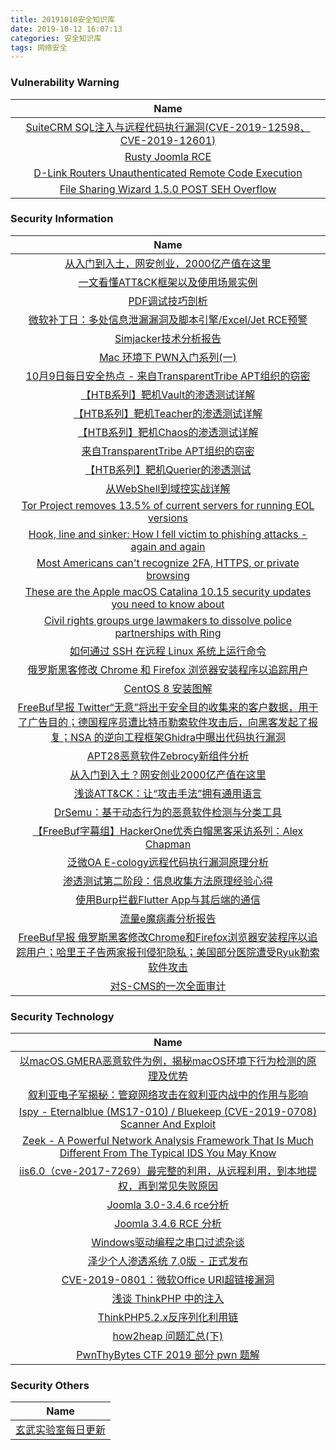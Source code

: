 ```yaml
---
title: 20191010安全知识库
date: 2019-10-12 16:07:13
categories: 安全知识库
tags: 网络安全
---
```

###  						       							Vulnerability Warning

|                             Name                             |
| :----------------------------------------------------------: |
|[SuiteCRM SQL注入与远程代码执行漏洞(CVE-2019-12598、CVE-2019-12601)](https://www.seebug.org/vuldb/ssvid-98081)|
|[Rusty Joomla RCE](https://www.seebug.org/vuldb/ssvid-98080)|
|[D-Link Routers Unauthenticated Remote Code Execution](https://www.seebug.org/vuldb/ssvid-98079)|
|[File Sharing Wizard 1.5.0 POST SEH Overflow](https://cxsecurity.com/issue/WLB-2019100053)|

### 						        							Security Information
|                             Name                                    |
| :----------------------------------------------------------: |
|[从入门到入土，网安创业，2000亿产值在这里](https://www.anquanke.com/post/id/187993)|
|[一文看懂ATT&CK框架以及使用场景实例](https://www.anquanke.com/post/id/187998)|
|[PDF调试技巧剖析](https://www.anquanke.com/post/id/188138)|
|[微软补丁日：多处信息泄漏漏洞及脚本引擎/Excel/Jet RCE预警](https://www.anquanke.com/post/id/188119)|
|[Simjacker技术分析报告](https://www.anquanke.com/post/id/188110)|
|[Mac 环境下 PWN入门系列(一)](https://www.anquanke.com/post/id/187922)|
|[10月9日每日安全热点 - 来自TransparentTribe APT组织的窃密](https://www.anquanke.com/post/id/188039)|
|[【HTB系列】靶机Vault的渗透测试详解](https://www.secpulse.com/archives/115082.html)|
|[【HTB系列】靶机Teacher的渗透测试详解](https://www.secpulse.com/archives/114301.html)|
|[【HTB系列】靶机Chaos的渗透测试详解](https://www.secpulse.com/archives/114252.html)|
|[来自TransparentTribe APT组织的窃密](https://www.secpulse.com/archives/114209.html)|
|[【HTB系列】靶机Querier的渗透测试](https://www.secpulse.com/archives/114141.html)|
|[从WebShell到域控实战详解](https://www.secpulse.com/archives/114095.html)|
|[Tor Project removes 13.5% of current servers for running EOL versions](https://www.zdnet.com/article/tor-project-removes-13-5-of-current-servers-for-running-eol-versions/#ftag=RSSbaffb68)|
|[Hook, line and sinker: How I fell victim to phishing attacks - again and again](https://www.zdnet.com/article/reel-her-in-what-happens-when-tech-journalists-fall-prey-to-spear-phishing-campaigns/#ftag=RSSbaffb68)|
|[Most Americans can't recognize 2FA, HTTPS, or private browsing](https://www.zdnet.com/article/most-americans-cant-recognize-2fa-https-or-private-browsing/#ftag=RSSbaffb68)|
|[These are the Apple macOS Catalina 10.15 security updates you need to know about](https://www.zdnet.com/article/these-are-the-macos-catalina-10-15-security-updates-you-need-to-know-about/#ftag=RSSbaffb68)|
|[Civil rights groups urge lawmakers to dissolve police partnerships with Ring](https://www.zdnet.com/article/civil-rights-groups-urge-lawmakers-to-dissolve-police-partnerships-with-ring/#ftag=RSSbaffb68)|
|[如何通过 SSH 在远程 Linux 系统上运行命令](https://linux.cn/article-11440-1.html?utm_source=rss&utm_medium=rss)|
|[俄罗斯黑客修改 Chrome 和 Firefox 浏览器安装程序以追踪用户](https://linux.cn/article-11439-1.html?utm_source=rss&utm_medium=rss)|
|[CentOS 8 安装图解](https://linux.cn/article-11438-1.html?utm_source=rss&utm_medium=rss)|
|[FreeBuf早报  Twitter“无意”将出于安全目的收集来的客户数据，用于了广告目的；德国程序员遭比特币勒索软件攻击后，向黑客发起了报复；NSA 的逆向工程框架Ghidra中曝出代码执行漏洞](https://www.freebuf.com/news/216176.html)|
|[APT28恶意软件Zebrocy新组件分析](https://www.freebuf.com/articles/network/215358.html)|
|[从入门到入土？网安创业2000亿产值在这里](https://www.freebuf.com/articles/neopoints/216048.html)|
|[浅谈ATT&CK：让“攻击手法”拥有通用语言](https://www.freebuf.com/articles/others-articles/216137.html)|
|[DrSemu：基于动态行为的恶意软件检测与分类工具](https://www.freebuf.com/sectool/214277.html)|
|[【FreeBuf字幕组】HackerOne优秀白帽黑客采访系列：Alex Chapman](https://www.freebuf.com/video/215984.html)|
|[泛微OA E-cology远程代码执行漏洞原理分析](https://www.freebuf.com/vuls/215218.html)|
|[渗透测试第二阶段：信息收集方法原理经验心得](https://www.freebuf.com/articles/web/215182.html)|
|[使用Burp拦截Flutter App与其后端的通信](https://www.freebuf.com/articles/terminal/213346.html)|
|[流量e魔病毒分析报告](https://www.freebuf.com/articles/terminal/215168.html)|
|[FreeBuf早报  俄罗斯黑客修改Chrome和Firefox浏览器安装程序以追踪用户；哈里王子告两家报刊侵犯隐私；美国部分医院遭受Ryuk勒索软件攻击](https://www.freebuf.com/news/216044.html)|
|[对S-CMS的一次全面审计](https://www.freebuf.com/vuls/214998.html)|

### 						        							Security  Technology
|                             Name                                    |
| :----------------------------------------------------------: |
|[以macOS.GMERA恶意软件为例，揭秘macOS环境下行为检测的原理及优势](https://www.4hou.com/technology/20632.html)|
|[叙利亚电子军揭秘：管窥网络攻击在叙利亚内战中的作用与影响](http://blogs.360.cn/post/Syrian_Electronic_Army.html)|
|[Ispy - Eternalblue (MS17-010) / Bluekeep (CVE-2019-0708) Scanner And Exploit](http://www.kitploit.com/2019/10/ispy-eternalblue-ms17-010-bluekeep-cve.html)|
|[Zeek - A Powerful Network Analysis Framework That Is Much Different From The Typical IDS You May Know](http://www.kitploit.com/2019/10/zeek-powerful-network-analysis.html)|
|[iis6.0（cve-2017-7269）最完整的利用，从远程利用，到本地提权，再到常见失败原因](http://xz.aliyun.com/t/6485)|
|[Joomla 3.0-3.4.6 rce分析](http://xz.aliyun.com/t/6521)|
|[Joomla 3.4.6 RCE 分析](http://xz.aliyun.com/t/6522)|
|[Windows驱动编程之串口过滤杂谈](http://xz.aliyun.com/t/6487)|
|[泽少个人渗透系统 7.0版 - 正式发布](http://xz.aliyun.com/t/6494)|
|[CVE-2019-0801：微软Office URI超链接漏洞](http://xz.aliyun.com/t/6484)|
|[浅谈 ThinkPHP 中的注入](http://xz.aliyun.com/t/6480)|
|[ThinkPHP5.2.x反序列化利用链](http://xz.aliyun.com/t/6476)|
|[how2heap 问题汇总(下)](http://xz.aliyun.com/t/6475)|
|[PwnThyBytes CTF 2019 部分 pwn 题解](http://xz.aliyun.com/t/6478)|

### 						        							Security  Others
|                             Name                                    |
| :----------------------------------------------------------: |
|[玄武实验室每日更新](https://weibo.com/p/1006065582522936/wenzhang?from=page_100606_profile&wvr=6&mod=wenzhangmore)|
